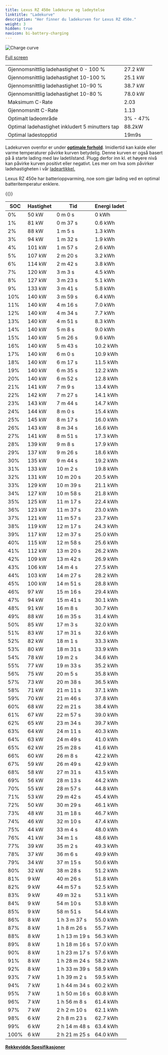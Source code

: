 ```yaml
---
title: Lexus RZ 450e ladekurve og ladeytelse
linktitle: "Ladekurve"
description: "Her finner du ladekurven for Lexus RZ 450e."
weight: 3
hidden: true
navicon: bi-battery-charging
---
```

<!-- markdownlint-disable MD033 -->
<img src="../chargingcurve.svg" alt="Charge curve" class="img-fluid">

[Full screen](../chargingcurve.svg)


<table class="table table-striped border">
<tbody>
<tr>
<td>Gjennomsnittlig ladehastighet 0 - 100 %</td><td>27.2 kW</td>
</tr>
<tr>
<td>Gjennomsnittlig ladehastighet 10-100 %</td><td>25.1 kW</td>
</tr>
<tr>
<td>Gjennomsnittlig ladehastighet 10-90 %</td><td>38.7 kW</td>
</tr>
<tr>
<td>Gjennomsnittlig ladehastighet 10-80 %</td><td>78.0 kW</td>
</tr>
<tr>
<td>Maksimum C-Rate</td><td>2.03</td>
</tr>
<tr>
<td>Gjennomsnitt C-Rate</td><td>1.13</td>
</tr>
<tr>
<td>Optimalt ladeområde</td><td>3% - 47%</td>
</tr>
<tr>
<td>Optimal ladehastighet inkludert 5 minutters tap</td><td>88.2kW</td>
</tr>
<tr>
<td>Optimal ladestopptid</td><td>19m9s</td>
</tr>
</tbody>
</table>


Ladekurven ovenfor er under **[optimale forhold](../../../../../technology/battery/charging/#temperatur)**. Imidlertid kan kalde eller varme temperaturer påvirke kurven betydelig. Denne kurven er også basert på å starte lading med lav ladetilstand. Plugg derfor inn kl. et høyere nivå kan påvirke kurven positivt eller negativt. Les mer om hva som påvirker ladehastigheten i vår [ladeartikkel.](../../../../../technology/battery/charging/)


Lexus RZ 450e har batterioppvarming, noe som gjør lading ved en optimal batteritemperatur enklere.


{{<evkxdisplayaddarticle />}}
<table class="table table-striped border">
<thead>
<tr><th>SOC</th><th>Hastighet</th><th>Tid</th><th>Energi ladet</th></tr>
</thead>
<tbody>
<tr>
<td>0%</td><td>50 kW</td><td> 0 m 0 s </td><td>0 kWh </td>
</tr>
<tr>
<td>1%</td><td>81 kW</td><td> 0 m 37 s </td><td>0.6 kWh </td>
</tr>
<tr>
<td>2%</td><td>88 kW</td><td> 1 m 5 s </td><td>1.3 kWh </td>
</tr>
<tr>
<td>3%</td><td>94 kW</td><td> 1 m 32 s </td><td>1.9 kWh </td>
</tr>
<tr>
<td>4%</td><td>101 kW</td><td> 1 m 57 s </td><td>2.6 kWh </td>
</tr>
<tr>
<td>5%</td><td>107 kW</td><td> 2 m 20 s </td><td>3.2 kWh </td>
</tr>
<tr>
<td>6%</td><td>114 kW</td><td> 2 m 42 s </td><td>3.8 kWh </td>
</tr>
<tr>
<td>7%</td><td>120 kW</td><td> 3 m 3 s </td><td>4.5 kWh </td>
</tr>
<tr>
<td>8%</td><td>127 kW</td><td> 3 m 23 s </td><td>5.1 kWh </td>
</tr>
<tr>
<td>9%</td><td>133 kW</td><td> 3 m 41 s </td><td>5.8 kWh </td>
</tr>
<tr>
<td>10%</td><td>140 kW</td><td> 3 m 59 s </td><td>6.4 kWh </td>
</tr>
<tr>
<td>11%</td><td>140 kW</td><td> 4 m 16 s </td><td>7.0 kWh </td>
</tr>
<tr>
<td>12%</td><td>140 kW</td><td> 4 m 34 s </td><td>7.7 kWh </td>
</tr>
<tr>
<td>13%</td><td>140 kW</td><td> 4 m 51 s </td><td>8.3 kWh </td>
</tr>
<tr>
<td>14%</td><td>140 kW</td><td> 5 m 8 s </td><td>9.0 kWh </td>
</tr>
<tr>
<td>15%</td><td>140 kW</td><td> 5 m 26 s </td><td>9.6 kWh </td>
</tr>
<tr>
<td>16%</td><td>140 kW</td><td> 5 m 43 s </td><td>10.2 kWh </td>
</tr>
<tr>
<td>17%</td><td>140 kW</td><td> 6 m 0 s </td><td>10.9 kWh </td>
</tr>
<tr>
<td>18%</td><td>140 kW</td><td> 6 m 17 s </td><td>11.5 kWh </td>
</tr>
<tr>
<td>19%</td><td>140 kW</td><td> 6 m 35 s </td><td>12.2 kWh </td>
</tr>
<tr>
<td>20%</td><td>140 kW</td><td> 6 m 52 s </td><td>12.8 kWh </td>
</tr>
<tr>
<td>21%</td><td>141 kW</td><td> 7 m 9 s </td><td>13.4 kWh </td>
</tr>
<tr>
<td>22%</td><td>142 kW</td><td> 7 m 27 s </td><td>14.1 kWh </td>
</tr>
<tr>
<td>23%</td><td>143 kW</td><td> 7 m 44 s </td><td>14.7 kWh </td>
</tr>
<tr>
<td>24%</td><td>144 kW</td><td> 8 m 0 s </td><td>15.4 kWh </td>
</tr>
<tr>
<td>25%</td><td>145 kW</td><td> 8 m 17 s </td><td>16.0 kWh </td>
</tr>
<tr>
<td>26%</td><td>143 kW</td><td> 8 m 34 s </td><td>16.6 kWh </td>
</tr>
<tr>
<td>27%</td><td>141 kW</td><td> 8 m 51 s </td><td>17.3 kWh </td>
</tr>
<tr>
<td>28%</td><td>139 kW</td><td> 9 m 8 s </td><td>17.9 kWh </td>
</tr>
<tr>
<td>29%</td><td>137 kW</td><td> 9 m 26 s </td><td>18.6 kWh </td>
</tr>
<tr>
<td>30%</td><td>135 kW</td><td> 9 m 44 s </td><td>19.2 kWh </td>
</tr>
<tr>
<td>31%</td><td>133 kW</td><td> 10 m 2 s </td><td>19.8 kWh </td>
</tr>
<tr>
<td>32%</td><td>131 kW</td><td> 10 m 20 s </td><td>20.5 kWh </td>
</tr>
<tr>
<td>33%</td><td>129 kW</td><td> 10 m 39 s </td><td>21.1 kWh </td>
</tr>
<tr>
<td>34%</td><td>127 kW</td><td> 10 m 58 s </td><td>21.8 kWh </td>
</tr>
<tr>
<td>35%</td><td>125 kW</td><td> 11 m 17 s </td><td>22.4 kWh </td>
</tr>
<tr>
<td>36%</td><td>123 kW</td><td> 11 m 37 s </td><td>23.0 kWh </td>
</tr>
<tr>
<td>37%</td><td>121 kW</td><td> 11 m 57 s </td><td>23.7 kWh </td>
</tr>
<tr>
<td>38%</td><td>119 kW</td><td> 12 m 17 s </td><td>24.3 kWh </td>
</tr>
<tr>
<td>39%</td><td>117 kW</td><td> 12 m 37 s </td><td>25.0 kWh </td>
</tr>
<tr>
<td>40%</td><td>115 kW</td><td> 12 m 58 s </td><td>25.6 kWh </td>
</tr>
<tr>
<td>41%</td><td>112 kW</td><td> 13 m 20 s </td><td>26.2 kWh </td>
</tr>
<tr>
<td>42%</td><td>109 kW</td><td> 13 m 42 s </td><td>26.9 kWh </td>
</tr>
<tr>
<td>43%</td><td>106 kW</td><td> 14 m 4 s </td><td>27.5 kWh </td>
</tr>
<tr>
<td>44%</td><td>103 kW</td><td> 14 m 27 s </td><td>28.2 kWh </td>
</tr>
<tr>
<td>45%</td><td>100 kW</td><td> 14 m 51 s </td><td>28.8 kWh </td>
</tr>
<tr>
<td>46%</td><td>97 kW</td><td> 15 m 16 s </td><td>29.4 kWh </td>
</tr>
<tr>
<td>47%</td><td>94 kW</td><td> 15 m 41 s </td><td>30.1 kWh </td>
</tr>
<tr>
<td>48%</td><td>91 kW</td><td> 16 m 8 s </td><td>30.7 kWh </td>
</tr>
<tr>
<td>49%</td><td>88 kW</td><td> 16 m 35 s </td><td>31.4 kWh </td>
</tr>
<tr>
<td>50%</td><td>85 kW</td><td> 17 m 3 s </td><td>32.0 kWh </td>
</tr>
<tr>
<td>51%</td><td>83 kW</td><td> 17 m 31 s </td><td>32.6 kWh </td>
</tr>
<tr>
<td>52%</td><td>82 kW</td><td> 18 m 1 s </td><td>33.3 kWh </td>
</tr>
<tr>
<td>53%</td><td>80 kW</td><td> 18 m 31 s </td><td>33.9 kWh </td>
</tr>
<tr>
<td>54%</td><td>78 kW</td><td> 19 m 2 s </td><td>34.6 kWh </td>
</tr>
<tr>
<td>55%</td><td>77 kW</td><td> 19 m 33 s </td><td>35.2 kWh </td>
</tr>
<tr>
<td>56%</td><td>75 kW</td><td> 20 m 5 s </td><td>35.8 kWh </td>
</tr>
<tr>
<td>57%</td><td>73 kW</td><td> 20 m 38 s </td><td>36.5 kWh </td>
</tr>
<tr>
<td>58%</td><td>71 kW</td><td> 21 m 11 s </td><td>37.1 kWh </td>
</tr>
<tr>
<td>59%</td><td>70 kW</td><td> 21 m 46 s </td><td>37.8 kWh </td>
</tr>
<tr>
<td>60%</td><td>68 kW</td><td> 22 m 21 s </td><td>38.4 kWh </td>
</tr>
<tr>
<td>61%</td><td>67 kW</td><td> 22 m 57 s </td><td>39.0 kWh </td>
</tr>
<tr>
<td>62%</td><td>65 kW</td><td> 23 m 34 s </td><td>39.7 kWh </td>
</tr>
<tr>
<td>63%</td><td>64 kW</td><td> 24 m 11 s </td><td>40.3 kWh </td>
</tr>
<tr>
<td>64%</td><td>63 kW</td><td> 24 m 49 s </td><td>41.0 kWh </td>
</tr>
<tr>
<td>65%</td><td>62 kW</td><td> 25 m 28 s </td><td>41.6 kWh </td>
</tr>
<tr>
<td>66%</td><td>60 kW</td><td> 26 m 8 s </td><td>42.2 kWh </td>
</tr>
<tr>
<td>67%</td><td>59 kW</td><td> 26 m 49 s </td><td>42.9 kWh </td>
</tr>
<tr>
<td>68%</td><td>58 kW</td><td> 27 m 31 s </td><td>43.5 kWh </td>
</tr>
<tr>
<td>69%</td><td>56 kW</td><td> 28 m 13 s </td><td>44.2 kWh </td>
</tr>
<tr>
<td>70%</td><td>55 kW</td><td> 28 m 57 s </td><td>44.8 kWh </td>
</tr>
<tr>
<td>71%</td><td>53 kW</td><td> 29 m 42 s </td><td>45.4 kWh </td>
</tr>
<tr>
<td>72%</td><td>50 kW</td><td> 30 m 29 s </td><td>46.1 kWh </td>
</tr>
<tr>
<td>73%</td><td>48 kW</td><td> 31 m 18 s </td><td>46.7 kWh </td>
</tr>
<tr>
<td>74%</td><td>46 kW</td><td> 32 m 10 s </td><td>47.4 kWh </td>
</tr>
<tr>
<td>75%</td><td>44 kW</td><td> 33 m 4 s </td><td>48.0 kWh </td>
</tr>
<tr>
<td>76%</td><td>41 kW</td><td> 34 m 1 s </td><td>48.6 kWh </td>
</tr>
<tr>
<td>77%</td><td>39 kW</td><td> 35 m 2 s </td><td>49.3 kWh </td>
</tr>
<tr>
<td>78%</td><td>37 kW</td><td> 36 m 6 s </td><td>49.9 kWh </td>
</tr>
<tr>
<td>79%</td><td>34 kW</td><td> 37 m 15 s </td><td>50.6 kWh </td>
</tr>
<tr>
<td>80%</td><td>32 kW</td><td> 38 m 28 s </td><td>51.2 kWh </td>
</tr>
<tr>
<td>81%</td><td>9 kW</td><td> 40 m 26 s </td><td>51.8 kWh </td>
</tr>
<tr>
<td>82%</td><td>9 kW</td><td> 44 m 57 s </td><td>52.5 kWh </td>
</tr>
<tr>
<td>83%</td><td>9 kW</td><td> 49 m 32 s </td><td>53.1 kWh </td>
</tr>
<tr>
<td>84%</td><td>9 kW</td><td> 54 m 10 s </td><td>53.8 kWh </td>
</tr>
<tr>
<td>85%</td><td>9 kW</td><td> 58 m 51 s </td><td>54.4 kWh </td>
</tr>
<tr>
<td>86%</td><td>8 kW</td><td>1 h 3 m 37 s </td><td>55.0 kWh </td>
</tr>
<tr>
<td>87%</td><td>8 kW</td><td>1 h 8 m 26 s </td><td>55.7 kWh </td>
</tr>
<tr>
<td>88%</td><td>8 kW</td><td>1 h 13 m 19 s </td><td>56.3 kWh </td>
</tr>
<tr>
<td>89%</td><td>8 kW</td><td>1 h 18 m 16 s </td><td>57.0 kWh </td>
</tr>
<tr>
<td>90%</td><td>8 kW</td><td>1 h 23 m 17 s </td><td>57.6 kWh </td>
</tr>
<tr>
<td>91%</td><td>8 kW</td><td>1 h 28 m 24 s </td><td>58.2 kWh </td>
</tr>
<tr>
<td>92%</td><td>8 kW</td><td>1 h 33 m 39 s </td><td>58.9 kWh </td>
</tr>
<tr>
<td>93%</td><td>7 kW</td><td>1 h 39 m 2 s </td><td>59.5 kWh </td>
</tr>
<tr>
<td>94%</td><td>7 kW</td><td>1 h 44 m 34 s </td><td>60.2 kWh </td>
</tr>
<tr>
<td>95%</td><td>7 kW</td><td>1 h 50 m 16 s </td><td>60.8 kWh </td>
</tr>
<tr>
<td>96%</td><td>7 kW</td><td>1 h 56 m 8 s </td><td>61.4 kWh </td>
</tr>
<tr>
<td>97%</td><td>7 kW</td><td>2 h 2 m 10 s </td><td>62.1 kWh </td>
</tr>
<tr>
<td>98%</td><td>6 kW</td><td>2 h 8 m 23 s </td><td>62.7 kWh </td>
</tr>
<tr>
<td>99%</td><td>6 kW</td><td>2 h 14 m 48 s </td><td>63.4 kWh </td>
</tr>
<tr>
<td>100%</td><td>6 kW</td><td>2 h 21 m 25 s </td><td>64.0 kWh </td>
</tr>
</tbody>
</table>

<div class="mt-3 mb-3">
<a href="../rangeandconsumption/" class="text-decoration-none text-black">
<strong><i class="bi-arrow-left"></i> Rekkevidde </strong>
</a>
<a href="../specifications/" class="text-decoration-none text-black float-end">
<strong>Spesifikasjoner <i class="bi-arrow-right"></i></strong>
</a>
</div>

